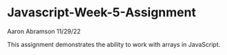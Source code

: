 # Javascript-Week-5-Assignment
 
Aaron Abramson 11/29/22

This assignment demonstrates the ability to work with arrays in JavaScript.